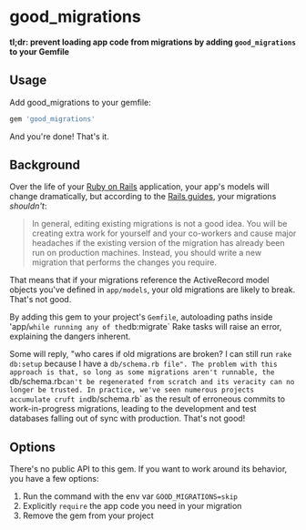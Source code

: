# good_migrations

**tl;dr: prevent loading app code from migrations by adding `good_migrations` to
your Gemfile**

## Usage

Add good_migrations to your gemfile:

``` ruby
gem 'good_migrations'
```

And you're done! That's it.


## Background

Over the life of your [Ruby on Rails](http://rubyonrails.org) application, your
app's models will change dramatically, but according to the [Rails
guides](http://guides.rubyonrails.org/active_record_migrations.html#changing-existing-migrations), your migrations _shouldn't_:

> In general, editing existing migrations is not a good idea. You will be
creating extra work for yourself and your co-workers and cause major headaches
if the existing version of the migration has already been run on production
machines. Instead, you should write a new migration that performs the changes you
require.

That means that if your migrations reference the ActiveRecord model objects
you've defined in `app/models`, your old migrations are likely to break. That's
not good.

By adding this gem to your project's `Gemfile`, autoloading paths inside 'app/`
while running any of the `db:migrate` Rake tasks will raise an error, explaining
the dangers inherent.

Some will reply, "who cares if old migrations are broken? I can still run `rake
db:setup` because I have a `db/schema.rb file". The problem with this approach
is that, so long as some migrations aren't runnable, the `db/schema.rb` can't
be regenerated from scratch and its veracity can no longer be trusted. In
practice, we've seen numerous projects accumulate cruft in `db/schema.rb` as the
result of erroneous commits to work-in-progress migrations, leading to the
development and test databases falling out of sync with production. That's not
good!

## Options

There's no public API to this gem. If you want to work around its behavior, you
have a few options:

1. Run the command with the env var `GOOD_MIGRATIONS=skip`
2. Explicitly `require` the app code you need in your migration
3. Remove the gem from your project
